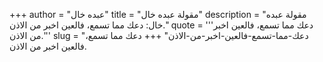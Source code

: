 +++
author = "عبده خال"
title = "مقولة عبده خال"
description = "مقولة عبده خال: دعك مما تسمع، فالعين اخبر من الاذن."
quote = '''دعك مما تسمع، فالعين اخبر من الاذن.''' 
slug = "دعك-مما-تسمع-فالعين-اخبر-من-الاذن"
+++
دعك مما تسمع، فالعين اخبر من الاذن.

